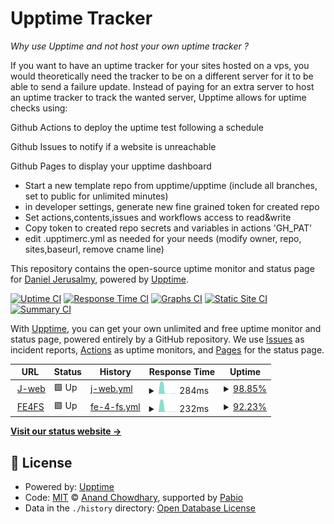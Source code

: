 # Upptime Tracker

_Why use Upptime and not host your own uptime tracker ?_

If you want to have an uptime tracker for your sites hosted on a vps, you would theoretically need the tracker to be on a different server for it to be able to send a failure update. Instead of paying for an extra server to host an uptime tracker to track the wanted server, Upptime allows for uptime checks using:

Github Actions to deploy the uptime test following a schedule

Github Issues to notify if a website is unreachable

Github Pages to display your upptime dashboard

- Start a new template repo from upptime/upptime (include all branches, set to public for unlimited minutes)
- in developer settings, generate new fine grained token for created repo
- Set actions,contents,issues and workflows access to read&write
- Copy token to created repo secrets and variables in actions 'GH_PAT'
- edit .upptimerc.yml as needed for your needs (modify owner, repo, sites,baseurl, remove cname line)

This repository contains the open-source uptime monitor and status page for [Daniel Jerusalmy](https://Darkamui.github.io/upptime-tracker), powered by [Upptime](https://github.com/upptime/upptime).

[![Uptime CI](https://github.com/Darkamui/upptime-tracker/workflows/Uptime%20CI/badge.svg)](https://github.com/Darkamui/upptime-tracker/actions?query=workflow%3A%22Uptime+CI%22)
[![Response Time CI](https://github.com/Darkamui/upptime-tracker/workflows/Response%20Time%20CI/badge.svg)](https://github.com/Darkamui/upptime-tracker/actions?query=workflow%3A%22Response+Time+CI%22)
[![Graphs CI](https://github.com/Darkamui/upptime-tracker/workflows/Graphs%20CI/badge.svg)](https://github.com/Darkamui/upptime-tracker/actions?query=workflow%3A%22Graphs+CI%22)
[![Static Site CI](https://github.com/Darkamui/upptime-tracker/workflows/Static%20Site%20CI/badge.svg)](https://github.com/Darkamui/upptime-tracker/actions?query=workflow%3A%22Static+Site+CI%22)
[![Summary CI](https://github.com/Darkamui/upptime-tracker/workflows/Summary%20CI/badge.svg)](https://github.com/Darkamui/upptime-tracker/actions?query=workflow%3A%22Summary+CI%22)

With [Upptime](https://upptime.js.org), you can get your own unlimited and free uptime monitor and status page, powered entirely by a GitHub repository. We use [Issues](https://github.com/Darkamui/upptime-tracker/issues) as incident reports, [Actions](https://github.com/Darkamui/upptime-tracker/actions) as uptime monitors, and [Pages](https://Darkamui.github.io/upptime-tracker) for the status page.

<!--start: status pages-->
<!-- This summary is generated by Upptime (https://github.com/upptime/upptime) -->
<!-- Do not edit this manually, your changes will be overwritten -->
<!-- prettier-ignore -->
| URL | Status | History | Response Time | Uptime |
| --- | ------ | ------- | ------------- | ------ |
| <img alt="" src="https://icons.duckduckgo.com/ip3/www.j-web.ca.ico" height="13"> [J-web](https://www.j-web.ca) | 🟩 Up | [j-web.yml](https://github.com/Darkamui/upptime-tracker/commits/HEAD/history/j-web.yml) | <details><summary><img alt="Response time graph" src="./graphs/j-web/response-time-week.png" height="20"> 284ms</summary><br><a href="https://Darkamui.github.io/upptime-tracker/history/j-web"><img alt="Response time 488" src="https://img.shields.io/endpoint?url=https%3A%2F%2Fraw.githubusercontent.com%2FDarkamui%2Fupptime-tracker%2FHEAD%2Fapi%2Fj-web%2Fresponse-time.json"></a><br><a href="https://Darkamui.github.io/upptime-tracker/history/j-web"><img alt="24-hour response time 217" src="https://img.shields.io/endpoint?url=https%3A%2F%2Fraw.githubusercontent.com%2FDarkamui%2Fupptime-tracker%2FHEAD%2Fapi%2Fj-web%2Fresponse-time-day.json"></a><br><a href="https://Darkamui.github.io/upptime-tracker/history/j-web"><img alt="7-day response time 284" src="https://img.shields.io/endpoint?url=https%3A%2F%2Fraw.githubusercontent.com%2FDarkamui%2Fupptime-tracker%2FHEAD%2Fapi%2Fj-web%2Fresponse-time-week.json"></a><br><a href="https://Darkamui.github.io/upptime-tracker/history/j-web"><img alt="30-day response time 1434" src="https://img.shields.io/endpoint?url=https%3A%2F%2Fraw.githubusercontent.com%2FDarkamui%2Fupptime-tracker%2FHEAD%2Fapi%2Fj-web%2Fresponse-time-month.json"></a><br><a href="https://Darkamui.github.io/upptime-tracker/history/j-web"><img alt="1-year response time 488" src="https://img.shields.io/endpoint?url=https%3A%2F%2Fraw.githubusercontent.com%2FDarkamui%2Fupptime-tracker%2FHEAD%2Fapi%2Fj-web%2Fresponse-time-year.json"></a></details> | <details><summary><a href="https://Darkamui.github.io/upptime-tracker/history/j-web">98.85%</a></summary><a href="https://Darkamui.github.io/upptime-tracker/history/j-web"><img alt="All-time uptime 94.40%" src="https://img.shields.io/endpoint?url=https%3A%2F%2Fraw.githubusercontent.com%2FDarkamui%2Fupptime-tracker%2FHEAD%2Fapi%2Fj-web%2Fuptime.json"></a><br><a href="https://Darkamui.github.io/upptime-tracker/history/j-web"><img alt="24-hour uptime 100.00%" src="https://img.shields.io/endpoint?url=https%3A%2F%2Fraw.githubusercontent.com%2FDarkamui%2Fupptime-tracker%2FHEAD%2Fapi%2Fj-web%2Fuptime-day.json"></a><br><a href="https://Darkamui.github.io/upptime-tracker/history/j-web"><img alt="7-day uptime 98.85%" src="https://img.shields.io/endpoint?url=https%3A%2F%2Fraw.githubusercontent.com%2FDarkamui%2Fupptime-tracker%2FHEAD%2Fapi%2Fj-web%2Fuptime-week.json"></a><br><a href="https://Darkamui.github.io/upptime-tracker/history/j-web"><img alt="30-day uptime 96.66%" src="https://img.shields.io/endpoint?url=https%3A%2F%2Fraw.githubusercontent.com%2FDarkamui%2Fupptime-tracker%2FHEAD%2Fapi%2Fj-web%2Fuptime-month.json"></a><br><a href="https://Darkamui.github.io/upptime-tracker/history/j-web"><img alt="1-year uptime 94.40%" src="https://img.shields.io/endpoint?url=https%3A%2F%2Fraw.githubusercontent.com%2FDarkamui%2Fupptime-tracker%2FHEAD%2Fapi%2Fj-web%2Fuptime-year.json"></a></details>
| <img alt="" src="https://icons.duckduckgo.com/ip3/fe4fs.j-web.ca.ico" height="13"> [FE4FS](https://fe4fs.j-web.ca) | 🟩 Up | [fe-4-fs.yml](https://github.com/Darkamui/upptime-tracker/commits/HEAD/history/fe-4-fs.yml) | <details><summary><img alt="Response time graph" src="./graphs/fe-4-fs/response-time-week.png" height="20"> 232ms</summary><br><a href="https://Darkamui.github.io/upptime-tracker/history/fe-4-fs"><img alt="Response time 386" src="https://img.shields.io/endpoint?url=https%3A%2F%2Fraw.githubusercontent.com%2FDarkamui%2Fupptime-tracker%2FHEAD%2Fapi%2Ffe-4-fs%2Fresponse-time.json"></a><br><a href="https://Darkamui.github.io/upptime-tracker/history/fe-4-fs"><img alt="24-hour response time 182" src="https://img.shields.io/endpoint?url=https%3A%2F%2Fraw.githubusercontent.com%2FDarkamui%2Fupptime-tracker%2FHEAD%2Fapi%2Ffe-4-fs%2Fresponse-time-day.json"></a><br><a href="https://Darkamui.github.io/upptime-tracker/history/fe-4-fs"><img alt="7-day response time 232" src="https://img.shields.io/endpoint?url=https%3A%2F%2Fraw.githubusercontent.com%2FDarkamui%2Fupptime-tracker%2FHEAD%2Fapi%2Ffe-4-fs%2Fresponse-time-week.json"></a><br><a href="https://Darkamui.github.io/upptime-tracker/history/fe-4-fs"><img alt="30-day response time 1423" src="https://img.shields.io/endpoint?url=https%3A%2F%2Fraw.githubusercontent.com%2FDarkamui%2Fupptime-tracker%2FHEAD%2Fapi%2Ffe-4-fs%2Fresponse-time-month.json"></a><br><a href="https://Darkamui.github.io/upptime-tracker/history/fe-4-fs"><img alt="1-year response time 386" src="https://img.shields.io/endpoint?url=https%3A%2F%2Fraw.githubusercontent.com%2FDarkamui%2Fupptime-tracker%2FHEAD%2Fapi%2Ffe-4-fs%2Fresponse-time-year.json"></a></details> | <details><summary><a href="https://Darkamui.github.io/upptime-tracker/history/fe-4-fs">92.23%</a></summary><a href="https://Darkamui.github.io/upptime-tracker/history/fe-4-fs"><img alt="All-time uptime 98.28%" src="https://img.shields.io/endpoint?url=https%3A%2F%2Fraw.githubusercontent.com%2FDarkamui%2Fupptime-tracker%2FHEAD%2Fapi%2Ffe-4-fs%2Fuptime.json"></a><br><a href="https://Darkamui.github.io/upptime-tracker/history/fe-4-fs"><img alt="24-hour uptime 100.00%" src="https://img.shields.io/endpoint?url=https%3A%2F%2Fraw.githubusercontent.com%2FDarkamui%2Fupptime-tracker%2FHEAD%2Fapi%2Ffe-4-fs%2Fuptime-day.json"></a><br><a href="https://Darkamui.github.io/upptime-tracker/history/fe-4-fs"><img alt="7-day uptime 92.23%" src="https://img.shields.io/endpoint?url=https%3A%2F%2Fraw.githubusercontent.com%2FDarkamui%2Fupptime-tracker%2FHEAD%2Fapi%2Ffe-4-fs%2Fuptime-week.json"></a><br><a href="https://Darkamui.github.io/upptime-tracker/history/fe-4-fs"><img alt="30-day uptime 95.13%" src="https://img.shields.io/endpoint?url=https%3A%2F%2Fraw.githubusercontent.com%2FDarkamui%2Fupptime-tracker%2FHEAD%2Fapi%2Ffe-4-fs%2Fuptime-month.json"></a><br><a href="https://Darkamui.github.io/upptime-tracker/history/fe-4-fs"><img alt="1-year uptime 98.28%" src="https://img.shields.io/endpoint?url=https%3A%2F%2Fraw.githubusercontent.com%2FDarkamui%2Fupptime-tracker%2FHEAD%2Fapi%2Ffe-4-fs%2Fuptime-year.json"></a></details>

<!--end: status pages-->

[**Visit our status website →**](https://Darkamui.github.io/upptime-tracker)

## 📄 License

- Powered by: [Upptime](https://github.com/upptime/upptime)
- Code: [MIT](./LICENSE) © [Anand Chowdhary](https://anandchowdhary.com), supported by [Pabio](https://pabio.com)
- Data in the `./history` directory: [Open Database License](https://opendatacommons.org/licenses/odbl/1-0/)
